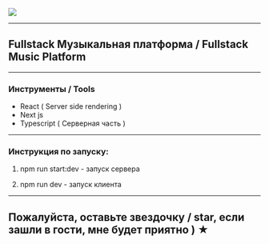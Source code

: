 
![](/assets/Diagrams.jpg)

---

## Fullstack Музыкальная платформа / Fullstack Music Platform

---

### Инструменты / Tools

* React ( Server side rendering ) 
* Next js
* Typescript (  Серверная часть )

---

### Инструкция по запуску:

1. npm run start:dev - запуск сервера

2. npm run dev - запуск клиента

---

## Пожалуйста, оставьте звездочку / star, если зашли в гости, мне будет приятно ) ★

